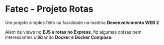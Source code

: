# Fatec - Projeto Rotas
Um projeto simples feito na faculdade na matéria **Desenvolvimento WEB 2**

Além de views no **EJS e rotas no Express**, fiz algumas coisas bem interessantes utilizando **Docker e Docker Compose**.
